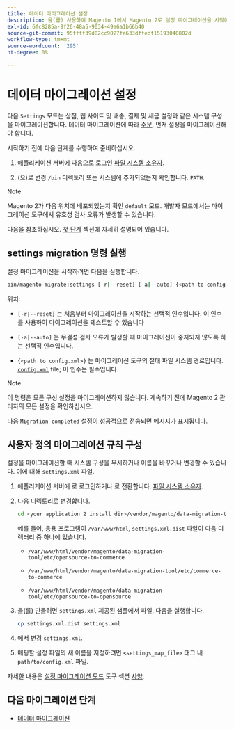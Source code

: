 ```yaml
---
title: 데이터 마이그레이션 설정
description: 을(를) 사용하여 Magento 1에서 Magento 2로 설정 마이그레이션을 시작하는 방법에 대해 알아봅니다. [!DNL Data Migration Tool].
exl-id: 6fc8285a-9f26-48a5-9034-49a6a1b66b40
source-git-commit: 95ffff39d82cc9027fa633dffedf15193040802d
workflow-type: tm+mt
source-wordcount: '295'
ht-degree: 0%

---
```


# 데이터 마이그레이션 설정

다음 `Settings` 모드는 상점, 웹 사이트 및 배송, 결제 및 세금 설정과 같은 시스템 구성을 마이그레이션합니다. 데이터 마이그레이션에 따라 [주문](overview.md#migration-order), 먼저 설정을 마이그레이션해야 합니다.

시작하기 전에 다음 단계를 수행하여 준비하십시오.

1. 애플리케이션 서버에 다음으로 로그인 [파일 시스템 소유자](../../../installation/prerequisites/file-system/overview.md).

1. (으)로 변경 `/bin` 디렉토리 또는 시스템에 추가되었는지 확인합니다. `PATH`.

>[!NOTE]
>
>Magento 2가 다음 위치에 배포되었는지 확인 `default` 모드. 개발자 모드에서는 마이그레이션 도구에서 유효성 검사 오류가 발생할 수 있습니다.


다음을 참조하십시오. [첫 단계](overview.md#first-steps) 섹션에 자세히 설명되어 있습니다.

## settings migration 명령 실행

설정 마이그레이션을 시작하려면 다음을 실행합니다.

```bash
bin/magento migrate:settings [-r|--reset] [-a|--auto] {<path to config.xml>}
```

위치:

* `[-r|--reset]` 는 처음부터 마이그레이션을 시작하는 선택적 인수입니다. 이 인수를 사용하여 마이그레이션을 테스트할 수 있습니다

* `[-a|--auto]` 는 무결성 검사 오류가 발생할 때 마이그레이션이 중지되지 않도록 하는 선택적 인수입니다.

* `{<path to config.xml>}` 는 마이그레이션 도구의 절대 파일 시스템 경로입니다. [`config.xml`](../configure.md#configure-migration-in-vendor-folder) file; 이 인수는 필수입니다.

>[!NOTE]
>
>이 명령은 모든 구성 설정을 마이그레이션하지 않습니다. 계속하기 전에 Magento 2 관리자의 모든 설정을 확인하십시오.


다음 `Migration completed` 설정이 성공적으로 전송되면 메시지가 표시됩니다.

## 사용자 정의 마이그레이션 규칙 구성

설정을 마이그레이션할 때 시스템 구성을 무시하거나 이름을 바꾸거나 변경할 수 있습니다. 이에 대해 `settings.xml` 파일.

1. 애플리케이션 서버에 로 로그인하거나 로 전환합니다. [파일 시스템 소유자](../../../installation/prerequisites/file-system/overview.md).

1. 다음 디렉토리로 변경합니다.

   ```bash
   cd <your application 2 install dir>/vendor/magento/data-migration-tool/etc/<edition-to-edition>
   ```

   예를 들어, 응용 프로그램이 `/var/www/html`, `settings.xml.dist` 파일이 다음 디렉터리 중 하나에 있습니다.

   * `/var/www/html/vendor/magento/data-migration-tool/etc/opensource-to-commerce`

   * `/var/www/html/vendor/magento/data-migration-tool/etc/commerce-to-commerce`

   * `/var/www/html/vendor/magento/data-migration-tool/etc/opensource-to-opensource`

1. 을(를) 만들려면 `settings.xml` 제공된 샘플에서 파일, 다음을 실행합니다.

   ```bash
   cp settings.xml.dist settings.xml
   ```

1. 에서 변경 `settings.xml`.

1. 매핑할 설정 파일의 새 이름을 지정하려면 `<settings_map_file>` 태그 내 `path/to/config.xml` 파일.

자세한 내용은 [설정 마이그레이션 모드](../technical-specification.md#settings-migration-mode) 도구 섹션 [사양](../technical-specification.md).

## 다음 마이그레이션 단계

* [데이터 마이그레이션](data.md)

